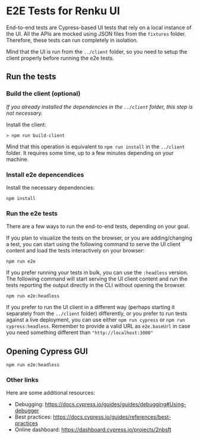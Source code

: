 # E2E Tests for Renku UI

End-to-end tests are Cypress-based UI tests that rely on a local instance of the UI.
All the APIs are mocked using JSON files from the `fixtures` folder. Therefore, these tests
can run completely in isolation.

Mind that the UI is run from the `../client` folder, so you need to setup the client properly
before running the e2e tests.


## Run the tests

### Build the client (optional)

_If you already installed the dependencies in the `../client` folder, this step is not necessary._

Install the client:

```
> npm run build-client
```

Mind that this operation is equivalent to `npm run install` in the `../client` folder. It
requires some time, up to a few minutes depending on your machine.

### Install e2e depencendices

Install the necessary dependencies:

```
npm install
```

### Run the e2e tests

There are a few ways to run the end-to-end tests, depending on your goal.

If you plan to visualize the tests on the browser, or you are adding/changing a test, you
can start using the following command to serve the UI client content and load the tests
interactively on your browser:

```
npm run e2e
```

If you prefer running your tests in bulk, you can use the `:headless` version. The
following command will start serving the UI client content and run the tests reporting the
output directly in the CLI without opening the browser.

```
npm run e2e:headless
```

If you prefer to run the UI client in a different way (perhaps starting it separately from the
`../client` folder) differently, or you prefer to run tests against a live deployment, you can
use either `npm run cypress` or `npm run cypress:headless`. Remember to provide a valid URL as
`e2e.baseUrl` in case you need something different than `"http://localhost:3000"`


## Opening Cypress GUI
```
npm run e2e:headless
```

### Other links
Here are some additional resources:

* Debugging: https://docs.cypress.io/guides/guides/debugging#Using-debugger
* Best practices: https://docs.cypress.io/guides/references/best-practices
* Online dashboard: https://dashboard.cypress.io/projects/2nbsft
